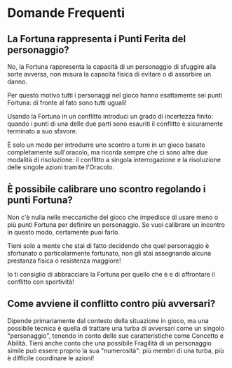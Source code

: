 # Domande Frequenti

## La Fortuna rappresenta i Punti Ferita del personaggio?

No, la Fortuna rappresenta la capacità di un personaggio di sfuggire alla sorte avversa, non misura la capacità fisica di evitare o di assorbire un danno.

Per questo motivo tutti i personaggi nel gioco hanno esattamente sei punti Fortuna: di fronte al fato sono tutti uguali!

Usando la Fortuna in un conflitto introduci un grado di incertezza finito: quando i punti di una delle due parti sono esauriti il conflitto è sicuramente terminato a suo sfavore.

È solo un modo per introdurre uno scontro a turni in un gioco basato completamente sull'oracolo, ma ricorda sempre che ci sono altre due modalità di risoluzione: il conflitto a singola interrogazione e la risoluzione delle singole azioni tramite l'Oracolo.

## È possibile calibrare uno scontro regolando i punti Fortuna?

Non c'è nulla nelle meccaniche del gioco che impedisce di usare meno o più punti Fortuna per definire un personaggio. Se vuoi calibrare un incontro in questo modo, certamente puoi farlo.

Tieni solo a mente che stai di fatto decidendo che quel personaggio è sfortunato o particolarmente fortunato, non gli stai assegnando alcuna prestanza fisica o resistenza maggiore!

Io ti consiglio di abbracciare la Fortuna per quello che è e di affrontare il conflitto con sportività!

## Come avviene il conflitto contro più avversari?

Dipende primariamente dal contesto della situazione in gioco, ma una possibile tecnica è quella di trattare una turba di avversari come un singolo "personaggio", tenendo in conto delle sue caratteristiche come Concetto e Abilità. Tieni anche conto che una possibile Fragilità di un personaggio simile può essere proprio la sua "numerosità": più membri di una turba, più è difficile coordinare le azioni!
